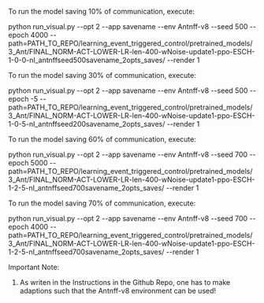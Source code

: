 To run the model saving 10% of communication, execute:

python run_visual.py --opt 2  --app savename --env Antnff-v8 --seed 500 --epoch 4000 --path=PATH_TO_REPO/learning_event_triggered_control/pretrained_models/3_Ant/FINAL_NORM-ACT-LOWER-LR-len-400-wNoise-update1-ppo-ESCH-1-0-0-nI_antnffseed500savename_2opts_saves/ --render 1

To run the model saving 30% of communication, execute:

python run_visual.py --opt 2  --app savename --env Antnff-v8 --seed 500 --epoch -5 --path=PATH_TO_REPO/learning_event_triggered_control/pretrained_models/3_Ant/FINAL_NORM-ACT-LOWER-LR-len-400-wNoise-update1-ppo-ESCH-1-0-5-nI_antnffseed200savename_2opts_saves/ --render 1

To run the model saving 60% of communication, execute:

python run_visual.py --opt 2  --app savename --env Antnff-v8 --seed 700 --epoch 5000 --path=PATH_TO_REPO/learning_event_triggered_control/pretrained_models/3_Ant/FINAL_NORM-ACT-LOWER-LR-len-400-wNoise-update1-ppo-ESCH-1-2-5-nI_antnffseed700savename_2opts_saves/ --render 1

To run the model saving 70% of communication, execute:

python run_visual.py --opt 2  --app savename --env Antnff-v8 --seed 700 --epoch 4000 --path=PATH_TO_REPO/learning_event_triggered_control/pretrained_models/3_Ant/FINAL_NORM-ACT-LOWER-LR-len-400-wNoise-update1-ppo-ESCH-1-2-5-nI_antnffseed700savename_2opts_saves/ --render 1
 
Important Note:
1) As writen in the Instructions in the Github Repo, one has to make adaptions such that the Antnff-v8 environment can be used!
